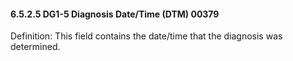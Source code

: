#### 6.5.2.5 DG1-5 Diagnosis Date/Time (DTM) 00379

Definition: This field contains the date/time that the diagnosis was determined.
